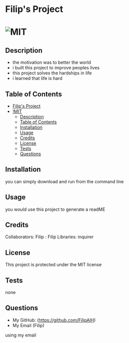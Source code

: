 
# Filip's Project

# ![MIT](https://img.shields.io/badge/license-MIT-informational)

## Description

- the motivation was to better the world
- i built this project to improve peoples lives
- this project solves the hardships in life
- i learned that life is hard


## Table of Contents

- [Filip's Project](#filips-project)
- [!MIT](#)
  - [Description](#description)
  - [Table of Contents](#table-of-contents)
  - [Installation](#installation)
  - [Usage](#usage)
  - [Credits](#credits)
  - [License](#license)
  - [Tests](#tests)
  - [Questions](#questions)


## Installation

you can simply download and run from the command line

## Usage

you would use this project to generate a readME


## Credits

Collaborators: Filip : Filip
Libraries: inquirer


## License

This project is protected under the MIT license


## Tests

none 


## Questions

* My GitHub: (https://github.com/FilipAlH)
* My Email (Filip)

using my email
